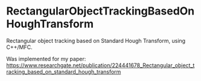 # RectangularObjectTrackingBasedOnHoughTransform
Rectangular object tracking based on Standard Hough Transform, using C++/MFC.

Was implemented for my paper:
https://www.researchgate.net/publication/224441678_Rectangular_object_tracking_based_on_standard_hough_transform
